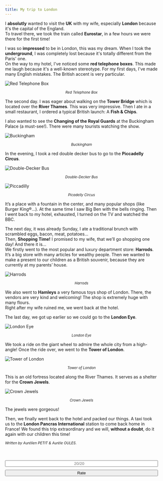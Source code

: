 ```yaml
---
title: My trip to London
---
```

I **absolutly** wanted to visit the **UK** with my wife, especially **London** because it's the capital of the England.  
To travel there, we took the train called **Eurostar**, in a few hours we were there for the first time!  

I was so **impressed** to be in London, this was my dream. When I took the **underground**, I was completely lost because it's totally different from the Paris' one.  
On the way to my hotel, I've noticed some **red telephone boxes**. This made me laugh because it's a well-known stereotype. For my first days, I've made many English mistakes. The British accent is very particular.  

![Red Telephone Box](/img/PHONE_BOX.jpg "Red Telephone Box")<center><small><i class="img-caption">Red Telephone Box</i></small></center>

The second day. I was eager about walking on the **Tower Bridge** which is located over the **River Thames**. This was very impressive. Then I ate in a small restaurant, I ordered a typical British launch: A **Fish & Chips**.  

I also wanted to see the **Changing of the Royal Guards** at the Buckingham Palace (a must-see!). There were many tourists watching the show.  

![Buckingham](/img/BUCKINGHAM.jpg "Buckingham")<center><small><i class="img-caption">Buckingham</i></small></center>

In the evening, I took a red double decker bus to go to the **Piccadelly Circus**.  

![Double-Decker Bus](/img/redBus.jpg "Double-Decker Bus")<center><small><i class="img-caption">Double-Decker Bus</i></small></center>

![Piccadilly](/img/PICADELLY.jpg "Piccadilly")<center><small><i class="img-caption">Picadelly Circus</i></small></center>


It’s a place with a fountain in the center, and many popular shops (like Burger King®…). At the same time I saw Big Ben with the bells ringing. Then I went back to my hotel, exhausted, I turned on the TV and watched the BBC.  

The next day, it was already Sunday, I ate a traditional brunch with scrambled eggs, bacon, meat, potatoes…  
Then, **Shopping Time!** I promised to my wife, that we’ll go shopping one day! And there it is...  
We firstly went to the most popular and luxury department store: **Harrods**. It’s a big store with many articles for wealthy people. Then we wanted to make a present to our children as a British souvenir, because they are currently at my parents’ house.  

![Harrods](/img/HARRODS.jpg "Harrods")<center><small><i class="img-caption">Harrods</i></small></center>

We also went to **Hamleys** a very famous toys shop of London. There, the vendors are very kind and welcoming! The shop is extremely huge with many flours.  
Right after my wife ruined me, we went back at the hotel.  

The last day, we got up earlier so we could go to the **London Eye**.  

![London Eye](/img/LONDON_EYE.jpg "London Eye")<center><small><i class="img-caption">London Eye</i></small></center>

We took a ride on the giant wheel to admire the whole city from a high-angle! Once the ride over, we went to the **Tower of London**.  

![Tower of London](/img/Tower_of_london.jpg "Tower Of London")<center><small><i class="img-caption">Tower of London</i></small></center>  

This is an old fortress located along the River Thames. It serves as a shelter for the **Crown Jewels**.  

![Crown Jewels](/img/CROWN_JEWELS.jpg "Crown Jewels")<center><small><i class="img-caption">Crown Jewels</i></small></center>  

The jewels were gorgeous!  

Then, we finally went back to the hotel and packed our things. A taxi took us to the **London Pancras International** station to come back home in France! We found this trip extraordinary and we will, **without a doubt**, do it again with our children this time!  

<small><i>Written by Aurélien PETIT & Aurèle OULES.</i></small>  

<div id='rateform' style="margin-top: 50px">
	<input id='rate' style="text-align: center; width: 100%; margin-bottom: 10px" type="number" class="form-control" placeholder="20/20" min="0" max="20" />
	<input id='submitBtn' type="submit" style="width: 100%; margin-bottom: 10px" class="btn btn-primary" value="Rate" onclick="sendgrade()">
</div>

<script>
    function sendgrade() {
        console.log($('#rate').val());
        $.ajax({
            url: 'http://aureledocs.oules.com/aureleoules/rate.php',
            type: 'POST',
            data: {
                grade: $('#rate').val()
            },
            success: function(msg) {
                $("#rateform").append("<center><p>Grade sent.</p></center>");
                $('#submitBtn').prop('disabled', true);
                $('#rate').prop('disabled', true);
                $('#submitBtn').removeClass("btn-primary");
                console.log('success');
            },
            error: function(err) {
                console.log(err);
            }
        });
    }
</script>
